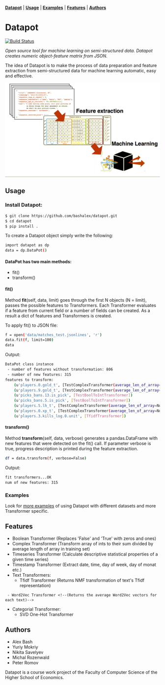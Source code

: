 **[Datapot](#idea-and-description)** |
**[Usage](#setup)** |
**[Examples](./notebooks/)** |
**[Features](#setup)** |
**[Authors](#authors)** 

# Datapot
[![Build Status](https://travis-ci.org/bashalex/datapot.svg?branch=master)](https://travis-ci.org/bashalex/datapot)

*Open source tool for machine learning on semi-structured data.
Datapot creates numeric object-feature matrix from JSON.*


The idea of Datapot is to make the process of data preparation and feature extraction from semi-structured data for machine learning  automatic, easy and effective.

<img src="data/datapot_feature_extraction.png">


## Usage


### Install Datapot:
```bash
$ git clone https://github.com/bashalex/datapot.git
$ cd datapot
$ pip install .
```

To create a Datapot object simply write the following:

```bash
import datapot as dp 
data = dp.DataPot()
```


#### DataPot has two main methods:
- fit()
- transform()

####  fit()
Method **fit**(self, data, limit) goes through the first  N  objects (N = limit), passes the possible features to Transformers. Each Transformer evaluates if a feature from current field or a number of fields can be created. As a result a dict of features  and Transformers is created.

To apply fit() to JSON file:
```bash
f = open('data/matches_test.jsonlines', 'r')
data.fit(f, limit=100)
data
```

Output:
```bash
DataPot class instance
 - number of features without transformation: 806
 - number of new features: 315
features to transform: 
    (u'players.0.gold_t', [TestComplexTransformer(average_len_of_array=None)])
    (u'players.9.gold_t', [TestComplexTransformer(average_len_of_array=None)])
    (u'picks_bans.13.is_pick', [TestBoolToIntTransformer])
    (u'picks_bans.5.is_pick', [TestBoolToIntTransformer])
    (u'players.5.lh_t', [TestComplexTransformer(average_len_of_array=None)])
    (u'players.0.xp_t', [TestComplexTransformer(average_len_of_array=None)])
    (u'players.3.kills_log.0.unit', [TfidfTransformer])
```


####  transform()
Method **transform**(self, data, verbose) generates a pandas.DataFrame with new features that were detected on the fit() call. If parameter verbose is true, progress description is printed during the feature extraction.

```bash
df = data.transform(f, verbose=False)
```
Output:
```bash
fit transformers...OK
num of new features: 315
```


### Examples 

Look for [more examples](./notebooks/) of using Datapot with different datasets and more Transformer specific.




## Features

 - Boolean Transformer (Replaces 'False' and 'True' with zeros and ones)
 - Complex Transformer (Transform array of ints to their sum divided by average length of array in training set)
 - Timeseries Transformer (Calculate descriptive statistical properties of a given time series)
 - Timestamp Transformer (Extract date, time, day of week, day of monat etc.)
 -  Text Transformers: 
     - Tfidf Transformer (Returns NMF transformation of text's Tfidf representation)
<!-- Rename Transformer as NMFTfidfTransformer ? => no comments? -->
     - Word2Vec Transformer <!--(Returns the average Word2Vec vectors for each text)-->

 - Categorial Transformer:
    - SVD One-Hot Transformer <!--(One-hot encoding with dimension reduction (SVD) in case there are too many features)-->


## Authors

- Alex Bash
- Yuriy Mokriy
- Nikita Savelyev
- Michal Rozenwald
- Peter Romov

Datapot is a course work project of the Faculty of Computer Science of the Higher School of Economics.